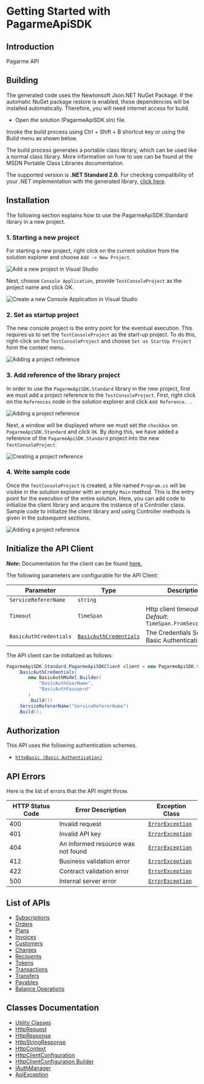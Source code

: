 
# Getting Started with PagarmeApiSDK

## Introduction

Pagarme API

## Building

The generated code uses the Newtonsoft Json.NET NuGet Package. If the automatic NuGet package restore is enabled, these dependencies will be installed automatically. Therefore, you will need internet access for build.

* Open the solution (PagarmeApiSDK.sln) file.

Invoke the build process using Ctrl + Shift + B shortcut key or using the Build menu as shown below.

The build process generates a portable class library, which can be used like a normal class library. More information on how to use can be found at the MSDN Portable Class Libraries documentation.

The supported version is **.NET Standard 2.0**. For checking compatibility of your .NET implementation with the generated library, [click here](https://dotnet.microsoft.com/en-us/platform/dotnet-standard#versions).

## Installation

The following section explains how to use the PagarmeApiSDK.Standard library in a new project.

### 1. Starting a new project

For starting a new project, right click on the current solution from the solution explorer and choose `Add -> New Project`.

![Add a new project in Visual Studio](https://apidocs.io/illustration/cs?workspaceFolder=PagarmeApiSDK-CSharp&workspaceName=PagarmeApiSDK&projectName=PagarmeApiSDK.Standard&rootNamespace=PagarmeApiSDK.Standard&step=addProject)

Next, choose `Console Application`, provide `TestConsoleProject` as the project name and click OK.

![Create a new Console Application in Visual Studio](https://apidocs.io/illustration/cs?workspaceFolder=PagarmeApiSDK-CSharp&workspaceName=PagarmeApiSDK&projectName=PagarmeApiSDK.Standard&rootNamespace=PagarmeApiSDK.Standard&step=createProject)

### 2. Set as startup project

The new console project is the entry point for the eventual execution. This requires us to set the `TestConsoleProject` as the start-up project. To do this, right-click on the `TestConsoleProject` and choose `Set as StartUp Project` form the context menu.

![Adding a project reference](https://apidocs.io/illustration/cs?workspaceFolder=PagarmeApiSDK-CSharp&workspaceName=PagarmeApiSDK&projectName=PagarmeApiSDK.Standard&rootNamespace=PagarmeApiSDK.Standard&step=setStartup)

### 3. Add reference of the library project

In order to use the `PagarmeApiSDK.Standard` library in the new project, first we must add a project reference to the `TestConsoleProject`. First, right click on the `References` node in the solution explorer and click `Add Reference...`

![Adding a project reference](https://apidocs.io/illustration/cs?workspaceFolder=PagarmeApiSDK-CSharp&workspaceName=PagarmeApiSDK&projectName=PagarmeApiSDK.Standard&rootNamespace=PagarmeApiSDK.Standard&step=addReference)

Next, a window will be displayed where we must set the `checkbox` on `PagarmeApiSDK.Standard` and click `OK`. By doing this, we have added a reference of the `PagarmeApiSDK.Standard` project into the new `TestConsoleProject`.

![Creating a project reference](https://apidocs.io/illustration/cs?workspaceFolder=PagarmeApiSDK-CSharp&workspaceName=PagarmeApiSDK&projectName=PagarmeApiSDK.Standard&rootNamespace=PagarmeApiSDK.Standard&step=createReference)

### 4. Write sample code

Once the `TestConsoleProject` is created, a file named `Program.cs` will be visible in the solution explorer with an empty `Main` method. This is the entry point for the execution of the entire solution. Here, you can add code to initialize the client library and acquire the instance of a Controller class. Sample code to initialize the client library and using Controller methods is given in the subsequent sections.

![Adding a project reference](https://apidocs.io/illustration/cs?workspaceFolder=PagarmeApiSDK-CSharp&workspaceName=PagarmeApiSDK&projectName=PagarmeApiSDK.Standard&rootNamespace=PagarmeApiSDK.Standard&step=addCode)

## Initialize the API Client

**_Note:_** Documentation for the client can be found [here.](https://www.github.com/pagarme/pagarme-net-standard-sdk/tree/6.8.6/doc/client.md)

The following parameters are configurable for the API Client:

| Parameter | Type | Description |
|  --- | --- | --- |
| `ServiceRefererName` | `string` |  |
| `Timeout` | `TimeSpan` | Http client timeout.<br>*Default*: `TimeSpan.FromSeconds(100)` |
| `BasicAuthCredentials` | [`BasicAuthCredentials`](https://www.github.com/pagarme/pagarme-net-standard-sdk/tree/6.8.6/doc/$a/https://www.github.com/pagarme/pagarme-net-standard-sdk/tree/6.8.6/basic-authentication.md) | The Credentials Setter for Basic Authentication |

The API client can be initialized as follows:

```csharp
PagarmeApiSDK.Standard.PagarmeApiSDKClient client = new PagarmeApiSDK.Standard.PagarmeApiSDKClient.Builder()
    .BasicAuthCredentials(
        new BasicAuthModel.Builder(
            "BasicAuthUserName",
            "BasicAuthPassword"
        )
        .Build())
    .ServiceRefererName("ServiceRefererName")
    .Build();
```

## Authorization

This API uses the following authentication schemes.

* [`httpBasic (Basic Authentication)`](https://www.github.com/pagarme/pagarme-net-standard-sdk/tree/6.8.6/doc/$a/https://www.github.com/pagarme/pagarme-net-standard-sdk/tree/6.8.6/basic-authentication.md)

## API Errors

Here is the list of errors that the API might throw.

| HTTP Status Code | Error Description | Exception Class |
|  --- | --- | --- |
| 400 | Invalid request | [`ErrorException`](https://www.github.com/pagarme/pagarme-net-standard-sdk/tree/6.8.6/doc/models/error-exception.md) |
| 401 | Invalid API key | [`ErrorException`](https://www.github.com/pagarme/pagarme-net-standard-sdk/tree/6.8.6/doc/models/error-exception.md) |
| 404 | An informed resource was not found | [`ErrorException`](https://www.github.com/pagarme/pagarme-net-standard-sdk/tree/6.8.6/doc/models/error-exception.md) |
| 412 | Business validation error | [`ErrorException`](https://www.github.com/pagarme/pagarme-net-standard-sdk/tree/6.8.6/doc/models/error-exception.md) |
| 422 | Contract validation error | [`ErrorException`](https://www.github.com/pagarme/pagarme-net-standard-sdk/tree/6.8.6/doc/models/error-exception.md) |
| 500 | Internal server error | [`ErrorException`](https://www.github.com/pagarme/pagarme-net-standard-sdk/tree/6.8.6/doc/models/error-exception.md) |

## List of APIs

* [Subscriptions](https://www.github.com/pagarme/pagarme-net-standard-sdk/tree/6.8.6/doc/controllers/subscriptions.md)
* [Orders](https://www.github.com/pagarme/pagarme-net-standard-sdk/tree/6.8.6/doc/controllers/orders.md)
* [Plans](https://www.github.com/pagarme/pagarme-net-standard-sdk/tree/6.8.6/doc/controllers/plans.md)
* [Invoices](https://www.github.com/pagarme/pagarme-net-standard-sdk/tree/6.8.6/doc/controllers/invoices.md)
* [Customers](https://www.github.com/pagarme/pagarme-net-standard-sdk/tree/6.8.6/doc/controllers/customers.md)
* [Charges](https://www.github.com/pagarme/pagarme-net-standard-sdk/tree/6.8.6/doc/controllers/charges.md)
* [Recipients](https://www.github.com/pagarme/pagarme-net-standard-sdk/tree/6.8.6/doc/controllers/recipients.md)
* [Tokens](https://www.github.com/pagarme/pagarme-net-standard-sdk/tree/6.8.6/doc/controllers/tokens.md)
* [Transactions](https://www.github.com/pagarme/pagarme-net-standard-sdk/tree/6.8.6/doc/controllers/transactions.md)
* [Transfers](https://www.github.com/pagarme/pagarme-net-standard-sdk/tree/6.8.6/doc/controllers/transfers.md)
* [Payables](https://www.github.com/pagarme/pagarme-net-standard-sdk/tree/6.8.6/doc/controllers/payables.md)
* [Balance Operations](https://www.github.com/pagarme/pagarme-net-standard-sdk/tree/6.8.6/doc/controllers/balance-operations.md)

## Classes Documentation

* [Utility Classes](https://www.github.com/pagarme/pagarme-net-standard-sdk/tree/6.8.6/doc/utility-classes.md)
* [HttpRequest](https://www.github.com/pagarme/pagarme-net-standard-sdk/tree/6.8.6/doc/http-request.md)
* [HttpResponse](https://www.github.com/pagarme/pagarme-net-standard-sdk/tree/6.8.6/doc/http-response.md)
* [HttpStringResponse](https://www.github.com/pagarme/pagarme-net-standard-sdk/tree/6.8.6/doc/http-string-response.md)
* [HttpContext](https://www.github.com/pagarme/pagarme-net-standard-sdk/tree/6.8.6/doc/http-context.md)
* [HttpClientConfiguration](https://www.github.com/pagarme/pagarme-net-standard-sdk/tree/6.8.6/doc/http-client-configuration.md)
* [HttpClientConfiguration Builder](https://www.github.com/pagarme/pagarme-net-standard-sdk/tree/6.8.6/doc/http-client-configuration-builder.md)
* [IAuthManager](https://www.github.com/pagarme/pagarme-net-standard-sdk/tree/6.8.6/doc/i-auth-manager.md)
* [ApiException](https://www.github.com/pagarme/pagarme-net-standard-sdk/tree/6.8.6/doc/api-exception.md)

